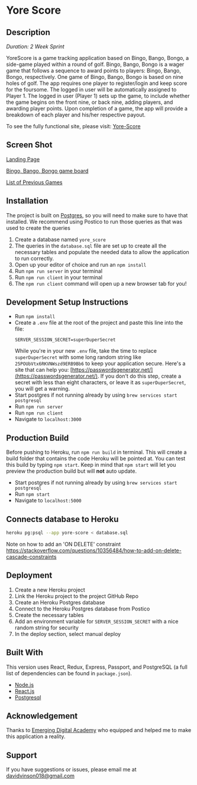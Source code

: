 # Yore Score

## Description

_Duration: 2 Week Sprint_

YoreScore is a game tracking application based on Bingo, Bango, Bongo, a side-game played within a round of golf. Bingo, Bango, Bongo is a wager game that follows a sequence to award points to players: Bingo, Bango, Bongo, respectively. One game of Bingo, Bango, Bongo is based on nine holes of golf. The app requires one player to register/login and keep score for the foursome. The logged in user will be automatically assigned to Player 1. The logged in user (Player 1) sets up the game, to include whether the game begins on the front nine, or back nine, adding players, and awarding player points. Upon completion of a game, the app will provide a breakdown of each player and his/her respective payout. 

To see the fully functional site, please visit: [Yore-Score](https://yore-score.herokuapp.com/#/home)

## Screen Shot
[Landing Page](https://user-images.githubusercontent.com/44621153/124397318-cfa7f300-dcd4-11eb-9f7c-118f22a95d4b.png)

[Bingo, Bango, Bongo game board](https://user-images.githubusercontent.com/44621153/124397882-48f51500-dcd8-11eb-86df-45ff0247ff82.png)

[List of Previous Games](https://user-images.githubusercontent.com/44621153/124397373-10077100-dcd5-11eb-9f6e-db579f65ebea.png)


## Installation

The project is built on [Postgres](https://www.postgresql.org/download/), so you will need to make sure to have that installed. We recommend using Postico to run those queries as that was used to create the queries

1. Create a database named `yore_score`
2. The queries in the `database.sql` file are set up to create all the necessary tables and populate the needed data to allow the application to run correctly.
3. Open up your editor of choice and run an `npm install`
4. Run `npm run server` in your terminal
5. Run `npm run client` in your terminal
6. The `npm run client` command will open up a new browser tab for you!


## Development Setup Instructions

- Run `npm install`
- Create a `.env` file at the root of the project and paste this line into the file:
  ```
  SERVER_SESSION_SECRET=superDuperSecret
  ```
  While you're in your new `.env` file, take the time to replace `superDuperSecret` with some long random string like `25POUbVtx6RKVNWszd9ERB9Bb6` to keep your application secure. Here's a site that can help you: [https://passwordsgenerator.net/](https://passwordsgenerator.net/). If you don't do this step, create a secret with less than eight characters, or leave it as `superDuperSecret`, you will get a warning.
- Start postgres if not running already by using `brew services start postgresql`
- Run `npm run server`
- Run `npm run client`
- Navigate to `localhost:3000`

## Production Build

Before pushing to Heroku, run `npm run build` in terminal. This will create a build folder that contains the code Heroku will be pointed at. You can test this build by typing `npm start`. Keep in mind that `npm start` will let you preview the production build but will **not** auto update.

- Start postgres if not running already by using `brew services start postgresql`
- Run `npm start`
- Navigate to `localhost:5000`

## Connects database to Heroku
```bash
heroku pg:psql --app yore-score < database.sql
```
Note on how to add an 'ON DELETE' constraint 
https://stackoverflow.com/questions/10356484/how-to-add-on-delete-cascade-constraints

## Deployment

1. Create a new Heroku project
2. Link the Heroku project to the project GitHub Repo
3. Create an Heroku Postgres database 
4. Connect to the Heroku Postgres database from Postico
5. Create the necessary tables
6. Add an environment variable for `SERVER_SESSION_SECRET` with a nice random string for security
7. In the deploy section, select manual deploy

## Built With
This version uses React, Redux, Express, Passport, and PostgreSQL (a full list of dependencies can be found in `package.json`).

- [Node.js](https://nodejs.org/en/)
- [React.js](https://reactjs.org/)
- [Postgresql](https://www.postgresql.org/)

## Acknowledgement
Thanks to [Emerging Digital Academy](https://www.emergingacademy.org/) who equipped and helped me to make this application a reality.

## Support
If you have suggestions or issues, please email me at [davidvinson018@gmail.com](www.google.com)
